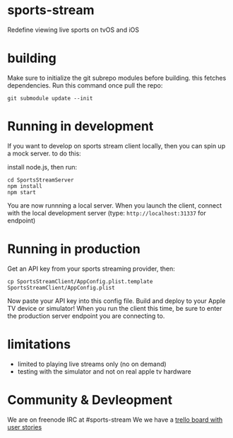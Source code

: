 # sports-stream
Redefine viewing live sports on tvOS and iOS

# building

Make sure to initialize the git subrepo modules before building. this fetches dependencies. Run this command once pull the repo:

    git submodule update --init

# Running in development

If you want to develop on sports stream client locally, then you can spin up a mock server. to do this:

install node.js, then run:

    cd SportsStreamServer
    npm install
    npm start

You are now runnning a local server.
When you launch the client, connect with the local development server (type: `http://localhost:31337` for endpoint)

# Running in production

Get an API key from your sports streaming provider, then:

    cp SportsStreamClient/AppConfig.plist.template SportsStreamClient/AppConfig.plist

Now paste your API key into this config file. Build and deploy to your Apple TV device or simulator!
When you run the client this time, be sure to enter the production server endpoint you are connecting to.

# limitations

* limited to playing live streams only (no on demand)
* testing with the simulator and not on real apple tv hardware

# Community & Devleopment

We are on freenode IRC at #sports-stream
We we have a [trello board with user stories](https://trello.com/b/HhgNUqIS/user-stories)
